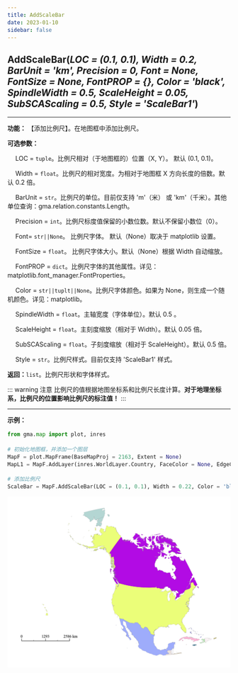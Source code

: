```yaml
---
title: AddScaleBar
date: 2023-01-10
sidebar: false
---
```


## **AddScaleBar**(*LOC = (0.1, 0.1), Width = 0.2, BarUnit = 'km', Precision = 0, Font = None, FontSize = None, FontPROP = {}, Color = 'black', SpindleWidth = 0.5, ScaleHeight = 0.05, SubSCAScaling = 0.5, Style = 'ScaleBar1'*)<Badge text="1.1.2 +"/> 

---

**功能：** 【添加比例尺】。在地图框中添加比例尺。

**可选参数：**

&emsp; LOC = `tuple`。比例尺相对（于地图框的）位置（X, Y）。 默认 (0.1, 0.1)。

&emsp; Width = `float`。比例尺的相对宽度。为相对于地图框 X 方向长度的倍数。默认 0.2 倍。    

&emsp; BarUnit = `str`。比例尺的单位。目前仅支持 'm'（米） 或 'km'（千米）。其他单位查询：gma.relation.constants.Length。
    
&emsp; Precision = `int`。比例尺标度值保留的小数位数。默认不保留小数位（0）。   

&emsp; Font= `str||None`。 比例尺字体。 默认（None）取决于 matplotlib 设置。

&emsp; FontSize = `float`。 比例尺字体大小。默认（None）根据 Width 自动缩放。

&emsp; FontPROP = `dict`。比例尺字体的其他属性。详见：matplotlib.font_manager.FontProperties。

&emsp; Color = `str||tuplt||None`。比例尺字体颜色。如果为 None，则生成一个随机颜色。详见：matplotlib。

&emsp; SpindleWidth = `float`。主轴宽度（字体单位）。默认 0.5 。    

&emsp; ScaleHeight  = `float`。主刻度缩放（相对于 Width）。默认 0.05 倍。    

&emsp; SubSCAScaling  = `float`。子刻度缩放（相对于 ScaleHeight）。默认 0.5 倍。    

&emsp; Style = `str`。比例尺样式。目前仅支持 'ScaleBar1' 样式。

**返回：**`list`。比例尺形状和字体样式。

::: warning 注意
比例尺的值根据地图坐标系和比例尺长度计算。**对于地理坐标系，比例尺的位置影响比例尺的标注值！**
:::

---

**示例：**
```python
from gma.map import plot, inres

# 初始化地图框，并添加一个图层
MapF = plot.MapFrame(BaseMapProj = 2163, Extent = None)
MapL1 = MapF.AddLayer(inres.WorldLayer.Country, FaceColor = None, EdgeColor = 'gray', LineWidth = 0.1)

# 添加比例尺
ScaleBar = MapF.AddScaleBar(LOC = (0.1, 0.1), Width = 0.22, Color = 'black')
```
![](/map/AddScaleBar.png)

